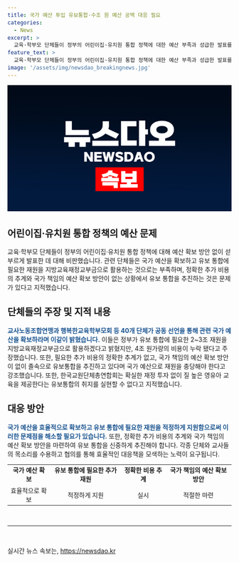 ```yaml
---
title: 국가 예산 투입 유보통합·수조 원 예산 공백 대응 필요
categories:
  - News
excerpt: >
  교육·학부모 단체들이 정부의 어린이집·유치원 통합 정책에 대한 예산 부족과 성급한 발표를 비판하며 40개 단체가 공동 선언을 통해 관련 국가 예산을 확보하라고 촉구했습니다. 이들은 정부의 재원 부족과 예산 확보 방안 부재를 지적하며 유보통합의 진행을 제동 거는 입장을 표명했습니다. 관련하여 교사노동조합연맹과 교원단체총연합회도 공동 선언에 동참하여 입장을 밝혔습니다.
feature_text: >
  교육·학부모 단체들이 정부의 어린이집·유치원 통합 정책에 대한 예산 부족과 성급한 발표를 비판하며 40개 단체가 공동 선언을 통해 관련 국가 예산을 확보하라고 촉구했습니다. 이들은 정부의 재원 부족과 예산 확보 방안 부재를 지적하며 유보통합의 진행을 제동 거는 입장을 표명했습니다. 관련하여 교사노동조합연맹과 교원단체총연합회도 공동 선언에 동참하여 입장을 밝혔습니다.
image: '/assets/img/newsdao_breakingnews.jpg'
---
```


<p><img src="/assets/img/newsdao_breakingnews.jpg" alt="koreaapp 속보" /></p>

<h2 data-ke-size="size26">어린이집·유치원 통합 정책의 예산 문제</h2>

<p data-ke-size="size16">교육·학부모 단체들이 정부의 어린이집·유치원 통합 정책에 대해 예산 확보 방안 없이 섣부르게 발표한 데 대해 비판했습니다. 관련 단체들은 국가 예산을 확보하고 유보 통합에 필요한 재원을 지방교육재정교부금으로 활용하는 것으로는 부족하며, 정확한 추가 비용의 추계와 국가 책임의 예산 확보 방안이 없는 상황에서 유보 통합을 추진하는 것은 문제가 있다고 지적했습니다.</p>

<h2 data-ke-size="size26">단체들의 주장 및 지적 내용</h2>

<p data-ke-size="size16"><b><span style="color: #1a5490;">교사노동조합연맹과 행복한교육학부모회 등 40개 단체가 공동 선언을 통해 관련 국가 예산을 확보하라며 이같이 밝혔습니다.</span></b> 이들은 정부가 유보 통합에 필요한 2~3조 재원을 지방교육재정교부금으로 활용하겠다고 밝혔지만, 4조 원가량의 비용이 누락 됐다고 주장했습니다. 또한, 필요한 추가 비용의 정확한 추계가 없고, 국가 책임의 예산 확보 방안이 없이 졸속으로 유보통합을 추진하고 있다며 국가 예산으로 재원을 충당해야 한다고 강조했습니다. 또한, 한국교원단체총연합회는 확실한 재정 투자 없이 질 높은 영유아 교육을 제공한다는 유보통합의 취지를 실현할 수 없다고 지적했습니다.</p>

<h2 data-ke-size="size26">대응 방안</h2>

<p data-ke-size="size16"><b><span style="color: #1a5490;">국가 예산을 효율적으로 확보하고 유보 통합에 필요한 재원을 적정하게 지원함으로써 이러한 문제점을 해소할 필요가 있습니다.</span></b> 또한, 정확한 추가 비용의 추계와 국가 책임의 예산 확보 방안을 마련하여 유보 통합을 신중하게 추진해야 합니다. 각종 단체와 교사들의 목소리를 수용하고 협의를 통해 효율적인 대응책을 모색하는 노력이 요구됩니다.</p>

<table>
  <tbody>
    <tr>
      <td style="text-align: center; height: 17px;"><b>국가 예산 확보</b></td>
      <td style="text-align: center; height: 17px;"><b>유보 통합에 필요한 추가 재원</b></td>
      <td style="text-align: center; height: 17px;"><b>정확한 비용 추계</b></td>
      <td style="text-align: center; height: 17px;"><b>국가 책임의 예산 확보 방안</b></td>
    </tr>
    <tr>
      <td style="text-align: center; height: 17px;">효율적으로 확보</td>
      <td style="text-align: center; height: 17px;">적정하게 지원</td>
      <td style="text-align: center; height: 17px;">실시</td>
      <td style="text-align: center; height: 17px;">적절한 마련</td>
    </tr>
  </tbody>
</table>

<p data-ke-size="size16">&nbsp;</p>

<hr>

<p data-ke-size="size16">&nbsp;</p>
실시간 뉴스 속보는, <a href="https://newsdao.kr" rel="dofollow">https://newsdao.kr</a>


